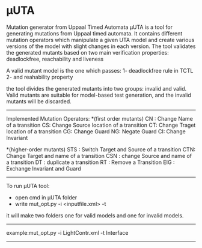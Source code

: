 # µUTA
Mutation generator from Uppaal Timed Automata
µUTA is a tool for generating mutations from Uppaal timed automata. It contains different mutation operators which manipulate a given UTA model and create various versions of the model with slight changes in each version. 
The tool validates the generated mutants based on two main verification properties: deadlockfree, reachability and liveness

A valid mutant model is the one which passes:
1- deadlockfree rule in TCTL
2- and reahability property

the tool divides the generated mutants into two groups: invalid and valid. Valid mutants are suitable for model-based test generation, and the invalid mutants will be discarded.
********************************
Implemented Mutation Operators:
*(first order mutants)
CN : Change Name of a transition
CS: Change Source location of a transition
CT: Change Traget location of a transition
CG: Change Guard
NG: Negate Guard
CI: Change Invariant

*(higher-order mutants)
STS : Switch Target and Source of a transition
CTN: Change Target and name of a transition
CSN : change Source and name of a transition
DT : duplicate a transition
RT : Remove a Transition
EIG : Exchange Invariant and Guard 

*********************************
To run µUTA tool:

- open cmd in µUTA folder
- write mut_opt.py -i <inputfile.xml> -t <name of the template for mutation>

it will make two folders one for valid models and one for invalid models. 

********************************
example:mut_opt.py -i LightContr.xml -t Interface 

********************************

